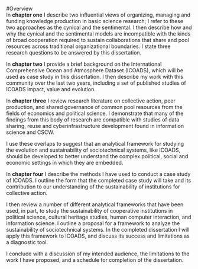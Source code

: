 #Overview
<br>
In **chapter one** I describe two influential views of organizing, managing and funding knowledge production in basic science research; I refer to these two approaches as the cynical and the sentimental. I then describe how and why the cynical and the sentimental models are incompatible with the kinds of broad cooperation required to sustain collaborations that share and pool resources across traditional organizational boundaries. I state three research questions to be answered by this dissertation.

In **chapter two** I provide a brief background on the International Comprehensive Ocean and Atmosphere Dataset (ICOADS), which will be used as case study in this dissertation. I then describe my work with this community over the last two years, including a set of published studies of ICOADS impact, value and evolution.

In **chapter three** I review research literature on collective action, peer production, and shared governance of common pool resources from the fields of economics and political science. I demonstrate that many of the findings from this body of research are compatible with studies of data sharing, reuse and cyberinfrastructure development found in information science and CSCW.  

I use these overlaps to suggest that an analytical framework for studying the evolution and sustainability of sociotechnical systems, like ICOADS, should be developed to better understand the complex political, social and economic settings in which they are embedded.

In **chapter four** I describe the methods I have used to conduct a case study of ICOADS. I outline the form that the completed case study will take and its contribution to our understanding of the sustainability of institutions for collective action. 

I then review a number of different analytical frameworks that have been used, in part, to study the sustainability of cooperative institutions in political science, cultural heritage studies, human computer interaction, and information science. I outline a proposal for a framework to analyze the sustainability of sociotechnical systems. In the completed dissertation I will apply this framework to ICOADS, and discuss its success and limitations as a diagnostic tool.   

I conclude with a discussion of my intended audience, the limitations to the work I have proposed, and a schedule for completion of the dissertation.
